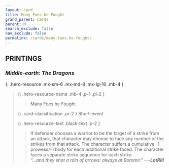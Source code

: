 ```yaml
---
layout: card
title: Many Foes he Fought
grand_parent: Cards
parent: M
search_exclude: false
nav_exclude: false
permalink: /cards/many-foes-he-fought/
---
```


## PRINTINGS


### _Middle-earth: The Dragons_

{: .hero-resource .mx-sm-6 .mx-md-8 .mx-lg-10 .mb-4 }
> {: .hero-resource-name .mb-4 .p-1 .pl-2 }
> > <div class="card-mp"></div>
> > <div class="card-name">Many Foes he Fought</div>
>
> {: .card-classification .pr-2 }
> Short-event
>
> {: .hero-resource-text .black-text .p-2 }
> > If defender chooses a warrior to be the target of a strike from an attack, that character may choose to face any number of the strikes from that attack. The character suffers a cumulative -1 prowess/-1 body for each additional strike faced. The character faces a separate strike sequence for each strike.   <br>_“...and they shot a rain of arrows: always at Boromir."_ ***---&#65279;LotRIII*** 
> 
